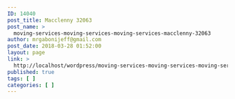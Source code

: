 ```yaml
---
ID: 14040
post_title: Macclenny 32063
post_name: >
  moving-services-moving-services-moving-services-macclenny-32063
author: mrgabonijeff@gmail.com
post_date: 2018-03-28 01:52:00
layout: page
link: >
  http://localhost/wordpress/moving-services-moving-services-moving-services-macclenny-32063/
published: true
tags: [ ]
categories: [ ]
---
```

